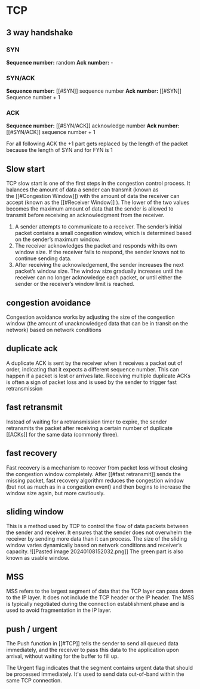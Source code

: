 # TCP
## 3 way handshake
### SYN
**Sequence number:** random
**Ack number:** -
### SYN/ACK
**Sequence number:** [[#SYN]] sequence number
**Ack number:** [[#SYN]] Sequence number + 1
### ACK
**Sequence number:** [[#SYN/ACK]] acknowledge number
**Ack number:**  [[#SYN/ACK]] sequence number + 1

For all following ACK the +1 part gets replaced by the length of the packet because the length of SYN and for FYN is 1

## Slow start
TCP slow start is one of the first steps in the congestion control process. It balances the amount of data a sender can transmit (known as the [[#Congestion Window]]) with the amount of data the receiver can accept (known as the [[#Receiver Window]] ). The lower of the two values becomes the maximum amount of data that the sender is allowed to transmit before receiving an acknowledgment from the receiver.

1. A sender attempts to communicate to a receiver. The sender’s initial packet contains a small congestion window, which is determined based on the sender’s maximum window.
2. The receiver acknowledges the packet and responds with its own window size. If the receiver fails to respond, the sender knows not to continue sending data.
3. After receiving the acknowledgement, the sender increases the next packet’s window size. The window size gradually increases until the receiver can no longer acknowledge each packet, or until either the sender or the receiver’s window limit is reached.

## congestion avoidance
Congestion avoidance works by adjusting the size of the congestion window (the amount of unacknowledged data that can be in transit on the network) based on network conditions
## duplicate ack
A duplicate ACK is sent by the receiver when it receives a packet out of order, indicating that it expects a different sequence number. This can happen if a packet is lost or arrives late. Receiving multiple duplicate ACKs is often a sign of packet loss and is used by the sender to trigger fast retransmission
## fast retransmit
Instead of waiting for a retransmission timer to expire, the sender retransmits the packet after receiving a certain number of duplicate [[ACKs]] for the same data (commonly three).
## fast recovery
Fast recovery is a mechanism to recover from packet loss without closing the congestion window completely. After [[#fast retransmit]] sends the missing packet, fast recovery algorithm reduces the congestion window (but not as much as in a congestion event) and then begins to increase the window size again, but more cautiously.
## sliding window
This is a method used by TCP to control the flow of data packets between the sender and receiver. It ensures that the sender does not overwhelm the receiver by sending more data than it can process. The size of the sliding window varies dynamically based on network conditions and receiver’s capacity.
![[Pasted image 20240108152032.png]]
The green part is also known as usable window.
## MSS
MSS refers to the largest segment of data that the TCP layer can pass down to the IP layer. It does not include the TCP header or the IP header. The MSS is typically negotiated during the connection establishment phase and is used to avoid fragmentation in the IP layer.
## push / urgent
The Push function in [[#TCP]] tells the sender to send all queued data immediately, and the receiver to pass this data to the application upon arrival, without waiting for the buffer to fill up.

The Urgent flag indicates that the segment contains urgent data that should be processed immediately. It's used to send data out-of-band within the same TCP connection.
